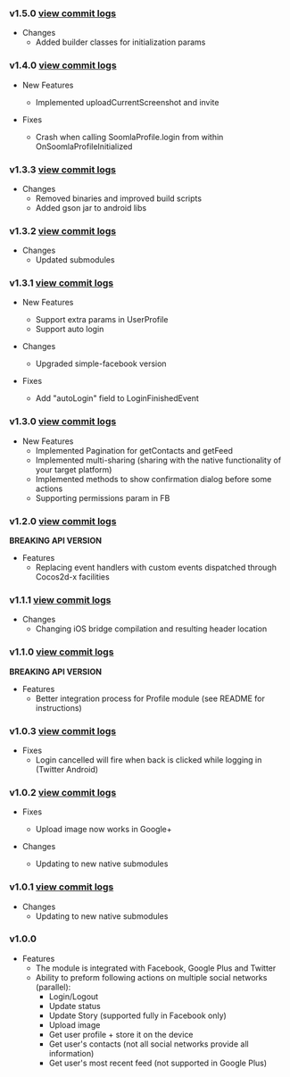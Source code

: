 ### v1.5.0 [view commit logs](https://github.com/soomla/cocos2dx-profile/compare/v1.4.0...v1.5.0)

* Changes
  * Added builder classes for initialization params

### v1.4.0 [view commit logs](https://github.com/soomla/cocos2dx-profile/compare/v1.3.3...v1.4.0)

* New Features
  * Implemented uploadCurrentScreenshot and invite

* Fixes
  * Crash when calling SoomlaProfile.login from within OnSoomlaProfileInitialized

### v1.3.3 [view commit logs](https://github.com/soomla/cocos2dx-profile/compare/v1.3.2...v1.3.3)

* Changes
  * Removed binaries and improved build scripts
  * Added gson jar to android libs

### v1.3.2 [view commit logs](https://github.com/soomla/cocos2dx-profile/compare/v1.3.1...v1.3.2)

* Changes
  * Updated submodules

### v1.3.1 [view commit logs](https://github.com/soomla/cocos2dx-profile/compare/v1.3.0...v1.3.1)

* New Features
  * Support extra params in UserProfile
  * Support auto login

* Changes
  * Upgraded simple-facebook version

* Fixes
  * Add "autoLogin" field to LoginFinishedEvent

### v1.3.0 [view commit logs](https://github.com/soomla/cocos2dx-profile/compare/v1.2.0...v1.3.0)

* New Features
  * Implemented Pagination for getContacts and getFeed
  * Implemented multi-sharing (sharing with the native functionality of your target platform)
  * Implemented methods to show confirmation dialog before some actions
  * Supporting permissions param in FB

### v1.2.0 [view commit logs](https://github.com/soomla/cocos2dx-profile/compare/v1.1.1...v1.2.0)

**BREAKING API VERSION**

* Features
  * Replacing event handlers with custom events dispatched through Cocos2d-x facilities

### v1.1.1 [view commit logs](https://github.com/soomla/cocos2dx-profile/compare/v1.1.0...v1.1.1)

* Changes
  * Changing iOS bridge compilation and resulting header location

### v1.1.0 [view commit logs](https://github.com/soomla/cocos2dx-profile/compare/v1.0.3...v1.1.0)

**BREAKING API VERSION**

* Features
  * Better integration process for Profile module (see README for instructions)

### v1.0.3 [view commit logs](https://github.com/soomla/cocos2dx-profile/compare/v1.0.2...v1.0.3)

* Fixes
  * Login cancelled will fire when back is clicked while logging in (Twitter Android)

### v1.0.2 [view commit logs](https://github.com/soomla/cocos2dx-profile/compare/v1.0.1...v1.0.2)

* Fixes
  * Upload image now works in Google+

* Changes
  * Updating to new native submodules

### v1.0.1 [view commit logs](https://github.com/soomla/cocos2dx-profile/compare/v1.0.0...v1.0.1)

* Changes
  * Updating to new native submodules

### v1.0.0
* Features
  * The module is integrated with Facebook, Google Plus and Twitter
  * Ability to preform following actions on multiple social networks (parallel):
    * Login/Logout
    * Update status
    * Update Story (supported fully in Facebook only)
    * Upload image
    * Get user profile + store it on the device
    * Get user's contacts (not all social networks provide all information)
    * Get user's most recent feed (not supported in Google Plus)
